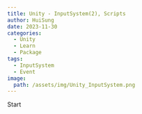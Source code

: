 ```yaml
---
title: Unity - InputSystem(2), Scripts
author: HuiSung
date: 2023-11-30
categories:
  - Unity
  - Learn
  - Package
tags:
  - InputSystem
  - Event
image:
  path: /assets/img/Unity_InputSystem.png
---
```


Start